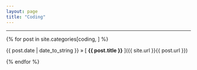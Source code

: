 ```yaml
---
layout: page
title: "Coding"
---
```


-----

{% for post in site.categories[coding, ] %}

{{ post.date | date_to_string }} » [ **{{ post.title }}** ]({{ site.url }}{{ post.url }}) 

{% endfor %}
